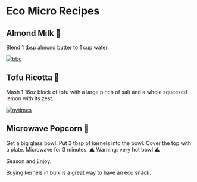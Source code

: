# Eco Micro Recipes

## Almond Milk 🥛

Blend 1 tbsp almond butter to 1 cup water.

[![bbc](https://ichef.bbci.co.uk/news/800/cpsprodpb/9123/production/_105755173_milk_alternatives-updated-optimised-nc.png)](https://www.bbc.com/news/science-environment-46654042#:~:text=A%20scientific%20study%20suggests%20the,lower%20than%20for%20dairy%20milk.&text=Almond%20milk%20requires%20more%20water,more%20than%20a%20typical%20shower.)

## Tofu Ricotta 🧀

Mash 1 16oz block of tofu with a large pinch of salt and a whole squeezed lemon with its zest.

[![nytimes](https://github.com/jottenlips/jottenlips.github.io/blob/master/greenhouse-gas.jpg)](https://www.nytimes.com/interactive/2019/04/30/dining/climate-change-food-eating-habits.html)

## Microwave Popcorn 🍿

Get a big glass bowl.
Put 3 tbsp of kernels into the bowl.
Cover the top with a plate.
Microwave for 3 minutes.
⚠️ Warning: very hot bowl ⚠️

Season and Enjoy.

Buying kernels in bulk is a great way to have an eco snack.
